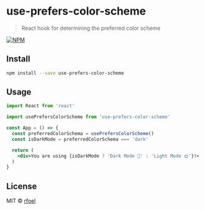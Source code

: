 # use-prefers-color-scheme

> React hook for determining the preferred color scheme

[![NPM](https://img.shields.io/npm/v/use-prefers-color-scheme.svg)](https://www.npmjs.com/package/use-prefers-color-scheme)

## Install

```bash
npm install --save use-prefers-color-scheme
```

## Usage

```jsx
import React from 'react'

import usePrefersColorScheme from 'use-prefers-color-scheme'

const App = () => {
  const preferredColorSchema = usePrefersColorScheme()
  const isDarkMode = preferredColorSchema === 'dark'

  return (
    <div>You are using {isDarkMode ? 'Dark Mode 🌚' : 'Light Mode 🌞'}!</div>
  )
}
```

## License

MIT © [rfoel](https://github.com/rfoel)
